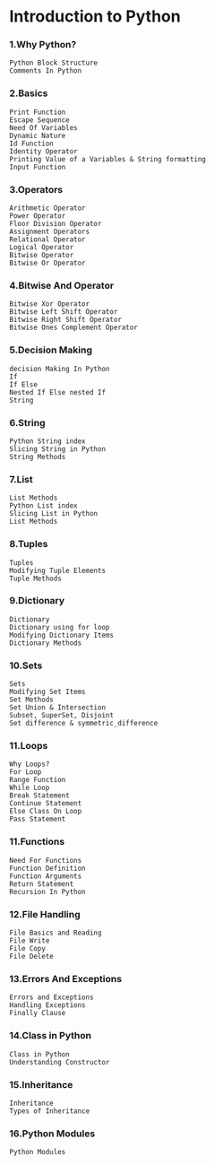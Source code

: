 # Introduction to Python

### 1.Why Python?
	Python Block Structure
	Comments In Python
### 2.Basics
	Print Function
	Escape Sequence
	Need Of Variables
	Dynamic Nature
	Id Function
	Identity Operator
	Printing Value of a Variables & String formatting
	Input Function

### 3.Operators
	Arithmetic Operator
	Power Operator
	Floor Division Operator
	Assignment Operators
	Relational Operator
	Logical Operator
	Bitwise Operator
	Bitwise Or Operator

### 4.Bitwise And Operator
	Bitwise Xor Operator
	Bitwise Left Shift Operator
	Bitwise Right Shift Operator
	Bitwise Ones Complement Operator

### 5.Decision Making
	decision Making In Python
	If
	If Else
	Nested If Else nested If
	String

### 6.String
	Python String index
	Slicing String in Python
	String Methods

### 7.List
	List Methods
	Python List index
	Slicing List in Python
	List Methods

### 8.Tuples
	Tuples
	Modifying Tuple Elements
	Tuple Methods

### 9.Dictionary
	Dictionary
	Dictionary using for loop
	Modifying Dictionary Items
	Dictionary Methods

### 10.Sets
	Sets
	Modifying Set Items
	Set Methods
	Set Union & Intersection
	Subset, SuperSet, Disjoint
	Set difference & symmetric_difference


### 11.Loops
	Why Loops?
	For Loop
	Range Function
	While Loop
	Break Statement
	Continue Statement
	Else Class On Loop
	Pass Statement


### 11.Functions
	Need For Functions
	Function Definition
	Function Arguments
	Return Statement
	Recursion In Python


### 12.File Handling
	File Basics and Reading
	File Write
	File Copy
	File Delete


### 13.Errors And Exceptions
	Errors and Exceptions
	Handling Exceptions
	Finally Clause


### 14.Class in Python
	Class in Python
	Understanding Constructor


### 15.Inheritance
	Inheritance
	Types of Inheritance

### 16.Python Modules
	Python Modules






